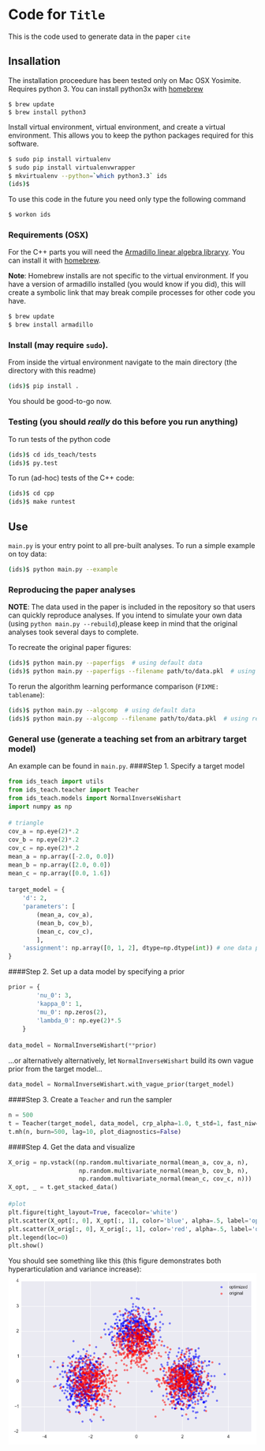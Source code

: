# Code for `Title`
This is the code used to generate data in the paper `cite`

## Insallation
The installation proceedure has been tested only on Mac OSX Yosimite. Requires python 3. You can install python3x with [homebrew](http://brew.sh/)

    $ brew update
    $ brew install python3

Install virtual environment, virtual environment, and create a virtual environment. This allows you to keep the python packages required for this software.

```bash
$ sudo pip install virtualenv
$ sudo pip install virtualenvwrapper
$ mkvirtualenv --python=`which python3.3` ids
(ids)$
```

To use this code in the future you need only type the following command

```bash
$ workon ids
```
### Requirements (OSX)
<!-- For the python parts, run

```bash
$ pip install -r requirements.txt
``` -->
For the C++ parts you will need the [Armadillo linear algebra libraryy](http://arma.sourceforge.net/download.html). You can install it with [homebrew](http://brew.sh/). 

**Note**: Homebrew installs are not specific to the virtual environment. If you have a version of armadillo installed (you would know if you did), this will create a symbolic link that may break compile processes for other code you have.

```bash
$ brew update
$ brew install armadillo
```

### Install (may require `sudo`).
From inside the virtual environment navigate to the main directory (the directory with this readme)
```bash
(ids)$ pip install .
```
You should be good-to-go now.

### Testing (you should *really* do this before you run anything)
To run tests of the python code

```bash
(ids)$ cd ids_teach/tests
(ids)$ py.test

```

To run (ad-hoc) tests of the C++ code:

```bash
(ids)$ cd cpp
(ids)$ make runtest
```

## Use

`main.py` is your entry point to all pre-built analyses. To run a simple example on toy data:

```bash
(ids)$ python main.py --example
```

### Reproducing the paper analyses
**NOTE**: The data used in the paper is included in the repository so that users can quickly reproduce analyses. If you intend to simulate your own data (using `python main.py --rebuild`),please keep in mind that the original analyses took several days to complete.

To recreate the original paper figures:
```bash
(ids)$ python main.py --paperfigs  # using default data
(ids)$ python main.py --paperfigs --filename path/to/data.pkl  # using rebuilt data
```

To rerun the algorithm learning performance comparison (`FIXME: tablename`):
```bash
(ids)$ python main.py --algcomp  # using default data
(ids)$ python main.py --algcomp --filename path/to/data.pkl  # using rebuilt data
```

### General use (generate a teaching set from an arbitrary target model)

An example can be found in `main.py`.
####Step 1. Specify a target model
```python
from ids_teach import utils
from ids_teach.teacher import Teacher
from ids_teach.models import NormalInverseWishart
import numpy as np

# triangle
cov_a = np.eye(2)*.2
cov_b = np.eye(2)*.2
cov_c = np.eye(2)*.2
mean_a = np.array([-2.0, 0.0])
mean_b = np.array([2.0, 0.0])
mean_c = np.array([0.0, 1.6])

target_model = {
    'd': 2,
    'parameters': [
        (mean_a, cov_a),
        (mean_b, cov_b),
        (mean_c, cov_c),
        ],
    'assignment': np.array([0, 1, 2], dtype=np.dtype(int)) # one data point per component
}
```

####Step 2. Set up a data model by specifying a prior
```python
prior = {
        'nu_0': 3,
        'kappa_0': 1,
        'mu_0': np.zeros(2),
        'lambda_0': np.eye(2)*.5
    }

data_model = NormalInverseWishart(**prior)
```

...or alternatively alternatively, let `NormalInverseWishart` build its own vague prior from the target model...

```python
data_model = NormalInverseWishart.with_vague_prior(target_model)
```

####Step 3. Create a `Teacher` and run the sampler
```python
n = 500
t = Teacher(target_model, data_model, crp_alpha=1.0, t_std=1, fast_niw=True)
t.mh(n, burn=500, lag=10, plot_diagnostics=False)
```

####Step 4. Get the data and visualize
```python
X_orig = np.vstack((np.random.multivariate_normal(mean_a, cov_a, n),
                    np.random.multivariate_normal(mean_b, cov_b, n),
                    np.random.multivariate_normal(mean_c, cov_c, n)))
X_opt, _ = t.get_stacked_data()

#plot
plt.figure(tight_layout=True, facecolor='white')
plt.scatter(X_opt[:, 0], X_opt[:, 1], color='blue', alpha=.5, label='optimized')
plt.scatter(X_orig[:, 0], X_orig[:, 1], color='red', alpha=.5, label='original')
plt.legend(loc=0)
plt.show()
```

You should see something like this (this figure demonstrates both hyperarticulation and variance increase):
![Corner vowel analysiss](figure_1.png)